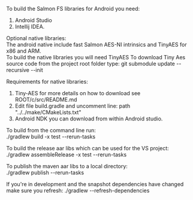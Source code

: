 To build the Salmon FS libraries for Android you need:  
1. Android Studio  
2. Intellij IDEA.  
  
Optional native libraries:  
The android native include fast Salmon AES-NI intrinsics and TinyAES for x86 and ARM.  
To build the native libraries you will need TinyAES 
To download Tiny Aes source code from the project root folder type:
git submodule update --recursive --init

  
Requirements for native libraries:  
1. Tiny-AES for more details on how to download see ROOT/c/src/README.md  
2. Edit file build.gradle and uncomment line: path "../../make/CMakeLists.txt"      
3. Android NDK you can download from within Android studio.    
  
To build from the command line run:  
./gradlew build -x test --rerun-tasks    
  
To build the release aar libs which can be used for the VS project:  
./gradlew assembleRelease -x test --rerun-tasks  
  
To publish the maven aar libs to a local directory:  
./gradlew publish --rerun-tasks  

If you're in development and the snapshot dependencies have changed make sure you refresh:
./gradlew --refresh-dependencies
